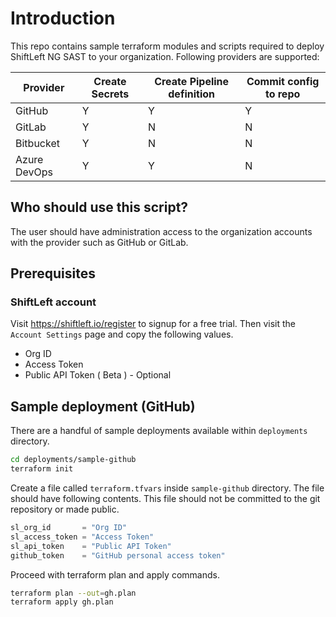 # Introduction

This repo contains sample terraform modules and scripts required to deploy ShiftLeft NG SAST to your organization. Following providers are supported: 

| Provider     | Create Secrets | Create Pipeline definition | Commit config to repo |
| ------------ | -------------- | -------------------------- | --------------------- |
| GitHub       | Y              | Y                          | Y                     |
| GitLab       | Y              | N                          | N                     |
| Bitbucket    | Y              | N                          | N                     |
| Azure DevOps | Y              | Y                          | N                     |

## Who should use this script?

The user should have administration access to the organization accounts with the provider such as GitHub or GitLab.

## Prerequisites

### ShiftLeft account

Visit https://shiftleft.io/register to signup for a free trial. Then visit the `Account Settings` page and copy the following values.

- Org ID
- Access Token
- Public API Token ( Beta ) - Optional

## Sample deployment (GitHub)

There are a handful of sample deployments available within `deployments` directory.

```bash
cd deployments/sample-github
terraform init
```

Create a file called `terraform.tfvars` inside `sample-github` directory. The file should have following contents. This file should not be committed to the git repository or made public.

```terraform
sl_org_id       = "Org ID"
sl_access_token = "Access Token"
sl_api_token    = "Public API Token"
github_token    = "GitHub personal access token"
```

Proceed with terraform plan and apply commands.

```bash
terraform plan --out=gh.plan
terraform apply gh.plan
```
